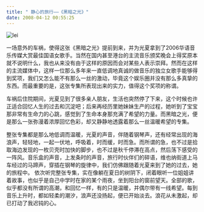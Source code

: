 ```yaml
---
title: " 静心的旅行——《黑暗之光》"
date: 2008-04-12 00:55:25
---
```


![lei](../../../images/2008/lei.jpg) 

一场意外的车祸，使得这张《黑暗之光》提前到来，并为光夏拿到了2006华语音乐传媒大赏最佳国语女歌手。当然在国内甚至港台的主流音乐颁奖晚会上得奖原本就不说明什么，我也从来没有由于这样的原因而会对某些人表示崇拜。然而在这样的主流媒体中，这样一位那么多年来一直低调地真诚的做音乐的独立女歌手能够得到奖项，我们又怎么能不有那么一丝的激动，毕竟这个娱乐圈并没有那么多真挚的东西。而最重要的是，这张专集所表现出来的实力，值得这个奖项的称谓。 

车祸后住院期间，光夏见到了很多亲人朋友，生活也突然停了下来，这个时候也许正适合回忆人生的过去和沉淀吧；后来再经历里她妹妹生产的过程，她听到了宝宝那非常有生命力的心跳，感觉到了生命本身那充满了希望的力量。而黑暗之光，便是那么一张弥漫着浓厚回忆色彩，却又静静地透露着那么一丝温暖希望的专集。 

整张专集都是那么地低调而温暖，光夏的声音，伴随着钢琴声，还有经常出现的海浪声，轻轻地，一起一伏地，呼吸着，时而缓，时而急。而所谓的急，也不过是拾取海边发现的一枚贝壳时加快的脚步，也不过是秋千停滞在高点，然后荡下感受的一阵风。音乐盒的声音，上发条时的声音，旅行时伙伴们的碎语，维也纳街道上马车经过的马蹄声，穿插在钢琴的旋律中，我们仿佛跟随着光夏来到了她的过去，她的旅程中。 依次听完整张专集，实在像躺在夏日的树阴下，闭着眼听一位姐姐讲着故事，也似乎是自己中学时在家的某个雨夜，坐到阳台的窗前望天。全部的歌，似乎都没有所谓的高潮，和回忆一样，有的只是温暖，并偶尔带有一线希望。每到音乐上升时，都如轻柔的潮汐，浪声还没扬起，便已开始淡去。浪花从未激起，却已打动了我迟钝的心。